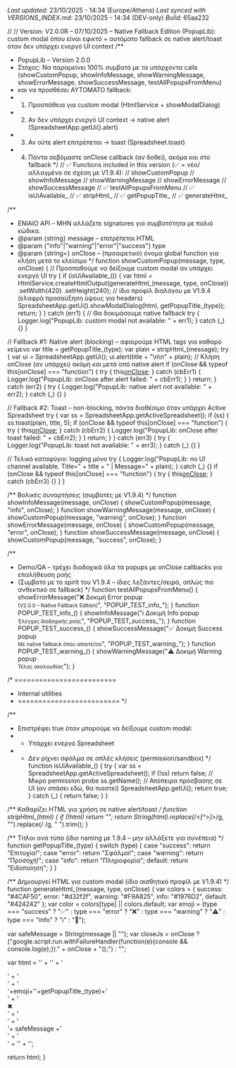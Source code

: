 *Last updated:* 23/10/2025 - 14:34 (Europe/Athens)
*Last synced with VERSIONS_INDEX.md:* 23/10/2025 - 14:34 (DEV-only)
*Build:* 65aa232

//
// Version: V2.0.0R – 07/10/2025 – Native Fallback Edition (PopupLib): custom modal όπου είναι εφικτό + αυτόματο fallback σε native alert/toast όταν δεν υπάρχει ενεργό UI context
/**
 * PopupLib – Version 2.0.0
 * Στόχος: Να παραμείνει 100% συμβατό με τα υπάρχοντα calls (showCustomPopup, showInfoMessage, showWarningMessage, showErrorMessage, showSuccessMessage, testAllPopupsFromMenu)
 * και να προσθέσει ΑΥΤΟΜΑΤΟ fallback:
 * 1) Προσπάθεια για custom modal (HtmlService + showModalDialog)
 * 2) Αν δεν υπάρχει ενεργό UI context → native alert (SpreadsheetApp.getUi().alert)
 * 3) Αν ούτε alert επιτρέπεται → toast (Spreadsheet.toast)
 * 4) Πάντα σεβόμαστε onClose callback (αν δοθεί), ακόμα και στο fallback
 */
// ✅ Functions included in this version (✅ = νέο/αλλαγμένο σε σχέση με V1.9.4):
//  showCustomPopup
//  showInfoMessage
//  showWarningMessage
//  showErrorMessage
//  showSuccessMessage
// ✅ testAllPopupsFromMenu
// ✅ isUiAvailable_
// ✅ stripHtml_
// ✅ getPopupTitle_
// ✅ generateHtml_

/**
 * ΕΝΙΑΙΟ API – ΜΗΝ αλλάζετε signatures για συμβατότητα με παλιό κώδικα.
 * @param {string} message – επιτρέπεται HTML
 * @param {"info"|"warning"|"error"|"success"} type
 * @param {string=} onClose – (προαιρετικό) όνομα global function για κλήση μετά το κλείσιμο
 */
function showCustomPopup(message, type, onClose) {
  // Προσπαθούμε να δείξουμε custom modal αν υπάρχει ενεργό UI
  try {
    if (isUiAvailable_()) {
      var html = HtmlService.createHtmlOutput(generateHtml_(message, type, onClose))
        .setWidth(420)
        .setHeight(240); // ίδιο προφίλ διαλόγου με V1.9.4 (ελαφρά προσαύξηση ύψους για headers)
      SpreadsheetApp.getUi().showModalDialog(html, getPopupTitle_(type));
      return;
    }
  } catch (err1) {
    // Θα δοκιμάσουμε native fallback
    try { Logger.log("PopupLib: custom modal not available: " + err1); } catch (_) {}
  }

  // Fallback #1: Native alert (blocking) – αφαιρούμε HTML tags για καθαρό κείμενο
  var title = getPopupTitle_(type);
  var plain = stripHtml_(message);
  try {
    var ui = SpreadsheetApp.getUi();
    ui.alert(title + "\n\n" + plain);
    // Κλήση onClose (αν υπάρχει) ακόμη και μετά από native alert
    if (onClose && typeof this[onClose] === "function") {
      try { this[onClose](); } catch (cbErr1) { Logger.log("PopupLib: onClose after alert failed: " + cbErr1); }
    }
    return;
  } catch (err2) {
    try { Logger.log("PopupLib: native alert not available: " + err2); } catch (_) {}
  }

  // Fallback #2: Toast – non-blocking, πάντα διαθέσιμο όταν υπάρχει Active Spreadsheet
  try {
    var ss = SpreadsheetApp.getActiveSpreadsheet();
    if (ss) {
      ss.toast(plain, title, 5);
      if (onClose && typeof this[onClose] === "function") {
        try { this[onClose](); } catch (cbErr2) { Logger.log("PopupLib: onClose after toast failed: " + cbErr2); }
      }
      return;
    }
  } catch (err3) {
    try { Logger.log("PopupLib: toast not available: " + err3); } catch (_) {}
  }

  // Τελικό καταφύγιο: logging μόνο
  try { Logger.log("PopupLib: no UI channel available. Title=" + title + " | Message=" + plain); } catch (_) {}
  if (onClose && typeof this[onClose] === "function") {
    try { this[onClose](); } catch (cbErr3) {}
  }
}

/** Βολικές συναρτήσεις (συμβατές με V1.9.4) */
function showInfoMessage(message, onClose)    { showCustomPopup(message, "info", onClose); }
function showWarningMessage(message, onClose) { showCustomPopup(message, "warning", onClose); }
function showErrorMessage(message, onClose)   { showCustomPopup(message, "error", onClose); }
function showSuccessMessage(message, onClose) { showCustomPopup(message, "success", onClose); }

/**
 * Demo/QA – τρέχει διαδοχικά όλα τα popups με onClose callbacks για επαλήθευση ροής
 * (Συμβατό με το spirit του V1.9.4 – ίδιες λεζάντες/σειρά, απλώς πιο ανθεκτικό σε fallback)
 */
function testAllPopupsFromMenu() {
  showErrorMessage("❌ Δοκιμή Error popup<br><small>(V2.0.0 – Native Fallback Edition)</small>", "POPUP_TEST_info_");
}
function POPUP_TEST_info_() {
  showInfoMessage("ℹ️ Δοκιμή Info popup<br><small>Έλεγχος διαδοχικής ροής</small>", "POPUP_TEST_success_");
}
function POPUP_TEST_success_() {
  showSuccessMessage("✅ Δοκιμή Success popup<br><small>Με native fallback όπου απαιτείται</small>", "POPUP_TEST_warning_");
}
function POPUP_TEST_warning_() {
  showWarningMessage("⚠️ Δοκιμή Warning popup<br><small>Τέλος ακολουθίας</small>");
}

/* =========================
 * Internal utilities
 * ========================= */

/**
 * Επιστρέφει true όταν μπορούμε να δείξουμε custom modal:
 * - Υπάρχει ενεργό Spreadsheet
 * - Δεν ρίχνει σφάλμα σε απλές κλήσεις (permission/sandbox)
 */
function isUiAvailable_() {
  try {
    var ss = SpreadsheetApp.getActiveSpreadsheet();
    if (!ss) return false;
    // Μικρό permission probe
    ss.getName();
    // Απόπειρα πρόσβασης σε UI (αν σπάσει εδώ, θα πιαστεί)
    SpreadsheetApp.getUi();
    return true;
  } catch (_) {
    return false;
  }
}

/** Καθαρίζει HTML για χρήση σε native alert/toast */
function stripHtml_(html) {
  if (!html) return "";
  return String(html).replace(/<[^>]*>/g, "").replace(/&nbsp;/g, " ").trim();
}

/** Τίτλοι ανά τύπο (ίδιο naming με 1.9.4 – μην αλλάξετε για συνέπεια) */
function getPopupTitle_(type) {
  switch (type) {
    case "success": return "Επιτυχία!";
    case "error":   return "Σφάλμα!";
    case "warning": return "Προσοχή!";
    case "info":    return "Πληροφορία";
    default:        return "Ειδοποίηση";
  }
}

/** Δημιουργεί HTML για custom modal (ίδιο αισθητικό προφίλ με V1.9.4) */
function generateHtml_(message, type, onClose) {
  var colors = {
    success: "#4CAF50",
    error:   "#d32f2f",
    warning: "#F9A825",
    info:    "#1976D2",
    default: "#424242"
  };
  var color = colors[type] || colors.default;
  var emoji = (type === "success" ? "✅" :
               type === "error"   ? "❌" :
               type === "warning" ? "⚠️" :
               type === "info"    ? "ℹ️" : "🔔");

  var safeMessage = String(message || "");
  var closeJs = onClose ? ("google.script.run.withFailureHandler(function(e){console && console.log(e);})." +
                           onClose + "();") : "";

  var html =
'<!DOCTYPE html><html><head><base target="_top"><meta charset="UTF-8">' +
'<style>' +
'body{font-family:Arial,system-ui,Segoe UI,Roboto; margin:0; padding:0;}' +
'.wrap{border:1px solid #eee; border-radius:12px; overflow:hidden; box-shadow:0 6px 18px rgba(0,0,0,0.12);}' +
'.hdr{background:'+color+'; color:#fff; padding:10px 14px; font-weight:600; display:flex; align-items:center; justify-content:space-between;}' +
'.hdr .ttl{display:flex; gap:8px; align-items:center;}' +
'.hdr .x{cursor:pointer; font-weight:700;}' +
'.cnt{padding:16px 18px; font-size:14px; line-height:1.5;}' +
'</style></head><body>' +
'<div class="wrap">' +
'  <div class="hdr">' +
'    <div class="ttl"><span>'+emoji+'</span><span>'+getPopupTitle_(type)+'</span></div>' +
'    <div class="x" id="xbtn">✖</div>' +
'  </div>' +
'  <div class="cnt">'+ safeMessage +'</div>' +
'</div>' +
'<script>' +
'  function closeDlg(){ ' + closeJs + ' google.script.host.close(); }' +
'  document.getElementById("xbtn").addEventListener("click", closeDlg);' +
'  // close on ESC' +
'  document.addEventListener("keydown", function(e){ if(e.key==="Escape"){ closeDlg(); }});' +
'</script>' +
'</body></html>';

  return html;
}
